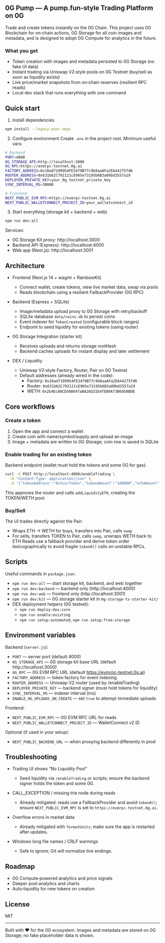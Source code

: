 ## 0G Pump — A pump.fun‑style Trading Platform on 0G

Trade and create tokens instantly on the 0G Chain. This project uses 0G Blockchain for on‑chain actions, 0G Storage for all coin images and metadata, and is designed to adopt 0G Compute for analytics in the future.

### What you get
- Token creation with images and metadata persisted to 0G Storage (no fake UI data)
- Instant trading via Uniswap V2‑style pools on 0G Testnet (buy/sell as soon as liquidity exists)
- Live price/market snapshots from on‑chain reserves (resilient RPC reads)
- Local dev stack that runs everything with one command

## Quick start

1) Install dependencies
```bash
npm install --legacy-peer-deps
```

2) Configure environment
Create `.env` in the project root. Minimum useful vars:
```bash
# Backend
PORT=4000
OG_STORAGE_API=http://localhost:3000
OG_RPC=https://evmrpc-testnet.0g.ai
FACTORY_ADDRESS=0x10ad7199954FE3479B77c9b8aaAFa2EA44275fd6
ROUTER_ADDRESS=0x631b62C792121cE905e73195b6B3a09bd3557a19
DEPLOYER_PRIVATE_KEY=your_0g_testnet_private_key
SYNC_INTERVAL_MS=30000

# Frontend
NEXT_PUBLIC_EVM_RPC=https://evmrpc-testnet.0g.ai
NEXT_PUBLIC_WALLETCONNECT_PROJECT_ID=your_walletconnect_id
```

3) Start everything (storage kit + backend + web)
```bash
npm run dev:all
```

Services:
- 0G Storage Kit proxy: http://localhost:3000
- Backend API (Express): http://localhost:4000
- Web app (Next.js): http://localhost:3001

## Architecture

- Frontend (Next.js 14 + wagmi + RainbowKit)
  - Connect wallet, create tokens, view live market data, swap via pools
  - Reads blockchain using a resilient FallbackProvider (0G RPC)

- Backend (Express + SQLite)
  - Image/metadata upload proxy to 0G Storage with retry/backoff
  - SQLite database `data/coins.db` to persist coins
  - Event indexer for `TokenCreated` (configurable block ranges)
  - Endpoint to seed liquidity for existing tokens (using router)

- 0G Storage Integration (starter kit)
  - Receives uploads and returns storage rootHash
  - Backend caches uploads for instant display and later settlement

- DEX / Liquidity
  - Uniswap V2‑style Factory, Router, Pair on 0G Testnet
  - Default addresses (already wired in the code):
    - Factory: `0x10ad7199954FE3479B77c9b8aaAFa2EA44275fd6`
    - Router: `0x631b62C792121cE905e73195b6B3a09bd3557a19`
    - WETH:   `0x2b4EcA0CD50864faBA28d21E4fEB9A73B0db9BDB`

## Core workflows

### Create a token
1) Open the app and connect a wallet
2) Create coin with name/symbol/supply and upload an image
3) Image + metadata are written to 0G Storage; coin row is saved in SQLite

### Enable trading for an existing token
Backend endpoint (wallet must hold the tokens and some 0G for gas):
```bash
curl -X POST http://localhost:4000/enableTrading \
  -H "Content-Type: application/json" \
  -d '{"tokenAddress":"0xYourToken","tokenAmount":"100000","ethAmount":"0.1"}'
```
This approves the router and calls `addLiquidityETH`, creating the TOKEN/WETH pool.

### Buy/Sell
The UI trades directly against the Pair:
- Wraps ETH → WETH for buys, transfers into Pair, calls `swap`
- For sells, transfers TOKEN to Pair, calls `swap`, unwraps WETH back to ETH
Reads use a fallback provider and derive token order lexicographically to avoid fragile `token0()` calls on unstable RPCs.

## Scripts

Useful commands in `package.json`:
- `npm run dev:all` — start storage kit, backend, and web together
- `npm run dev:backend` — backend only (http://localhost:4000)
- `npm run dev:web` — frontend only (http://localhost:3001)
- `npm run dev:kit` — 0G storage starter kit in `0g-storage-ts-starter-kit/`
- DEX deployment helpers (0G testnet):
  - `npm run deploy:dex:core`
  - `npm run enable:existing`
  - `npm run setup:automated`, `npm run setup:from-storage`

## Environment variables

Backend (`server.js`):
- `PORT` — server port (default 4000)
- `OG_STORAGE_API` — 0G storage kit base URL (default http://localhost:3000)
- `OG_RPC` — 0G EVM RPC URL (default https://evmrpc-testnet.0g.ai)
- `FACTORY_ADDRESS` — token factory for event indexing
- `ROUTER_ADDRESS` — Uniswap V2 router (used by /enableTrading)
- `DEPLOYER_PRIVATE_KEY` — backend signer (must hold tokens for liquidity)
- `SYNC_INTERVAL_MS` — indexer interval (ms)
- `ENABLE_0G_UPLOADS_ON_CREATE` — set `true` to attempt immediate uploads

Frontend:
- `NEXT_PUBLIC_EVM_RPC` — 0G EVM RPC URL for reads
- `NEXT_PUBLIC_WALLETCONNECT_PROJECT_ID` — WalletConnect v2 ID

Optional (if used in your setup):
- `NEXT_PUBLIC_BACKEND_URL` — when proxying backend differently in prod

## Troubleshooting

- Trading UI shows “No Liquidity Pool”
  - Seed liquidity via `/enableTrading` or scripts; ensure the backend signer holds the token and some 0G.

- CALL_EXCEPTION / missing trie node during reads
  - Already mitigated: reads use a FallbackProvider and avoid `token0()`; ensure `NEXT_PUBLIC_EVM_RPC` is set to `https://evmrpc-testnet.0g.ai`.

- Overflow errors in market data
  - Already mitigated with `formatUnits`; make sure the app is restarted after updates.

- Windows long file names / CRLF warnings
  - Safe to ignore; Git will normalize line endings.

## Roadmap
- 0G Compute‑powered analytics and price signals
- Deeper pool analytics and charts
- Auto‑liquidity for new tokens on creation

## License
MIT

---
Built with ❤️ for the 0G ecosystem. Images and metadata are stored on 0G Storage; no fake placeholder data is shown.

